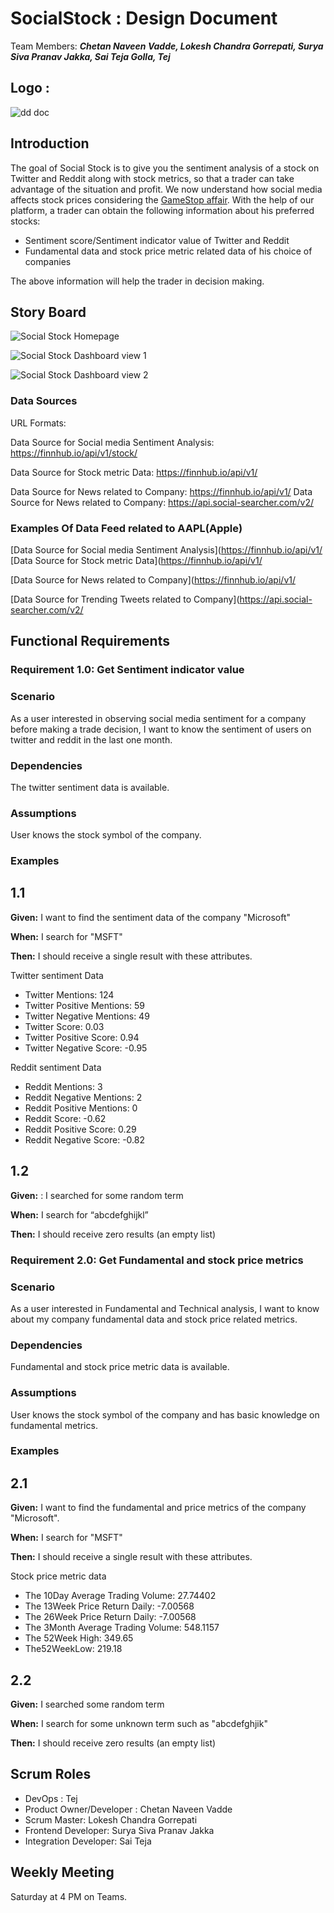 # SocialStock : Design Document

Team Members: _**Chetan Naveen Vadde, Lokesh Chandra Gorrepati, Surya Siva Pranav Jakka, Sai Teja Golla, Tej**_

## Logo :

![dd doc](SocialStockLogo.jpg)




## **Introduction**

The goal of Social Stock is to give you the sentiment analysis of a stock on Twitter and Reddit along with stock metrics, so that a trader can take advantage of the situation and profit. We now understand how social media affects stock prices considering the [GameStop affair](https://www.nbcnews.com/business/business-news/gamestop-reddit-explainer-what-s-happening-stock-market-n1255922). 
With the help of our platform, a trader can obtain the following information about his preferred stocks:
*	Sentiment score/Sentiment indicator value of Twitter and Reddit
*	Fundamental data and stock price metric related data of his choice of companies

The above information will help the trader in decision making.


## **Story Board**

![Social Stock Homepage](SocialStockHomePage.jpg)

![Social Stock Dashboard view 1](socialstock_sentiment_page.png)

![Social Stock Dashboard view 2](socialstock_news_page.png)

### **Data Sources**
URL Formats: 

Data Source for Social media Sentiment Analysis: https://finnhub.io/api/v1/stock/

Data Source for Stock metric Data: https://finnhub.io/api/v1/

Data Source for News related to Company: https://finnhub.io/api/v1/
Data Source for News related to Company: https://api.social-searcher.com/v2/

### Examples Of Data Feed related to AAPL(Apple)

[Data Source for Social media Sentiment Analysis](https://finnhub.io/api/v1/
[Data Source for Stock metric Data](https://finnhub.io/api/v1/

[Data Source for News related to Company](https://finnhub.io/api/v1/

[Data Source for Trending Tweets related to Company](https://api.social-searcher.com/v2/

## **Functional Requirements**

### **Requirement 1.0: Get Sentiment indicator value**

### **Scenario**

As a user interested in observing social media sentiment for a company before making a trade decision, I want to know the sentiment of users on twitter and reddit in the last one month.

### **Dependencies**

The twitter sentiment data is available.

### **Assumptions**

User knows the stock symbol of the company.

### **Examples**

## 1.1 
**Given:** I want to find the sentiment data of the company "Microsoft"

**When:** I search for "MSFT"

**Then:** I should receive a single result with these attributes.

Twitter sentiment Data

* Twitter Mentions: 124
* Twitter Positive Mentions: 59
* Twitter Negative Mentions: 49
* Twitter Score: 0.03
* Twitter Positive Score: 0.94
* Twitter Negative Score: -0.95

Reddit sentiment Data

* Reddit Mentions: 3
* Reddit Negative Mentions: 2
* Reddit Positive Mentions: 0
* Reddit Score: -0.62
* Reddit Positive Score: 0.29
* Reddit Negative Score: -0.82



## 1.2 
**Given:** : I searched for some random term

**When:** I search for “abcdefghijkl”

**Then:** I should receive zero results (an empty list)


### **Requirement 2.0: Get Fundamental and stock price metrics**

### **Scenario**

As a user interested in Fundamental and Technical analysis, I want to know about my company fundamental data and stock price related metrics.

### **Dependencies**

Fundamental and stock price metric data is available.

### **Assumptions**

User knows the stock symbol of the company and has basic knowledge on fundamental metrics.

### **Examples**

## 2.1 
**Given:** I want to find the fundamental and price metrics of the company "Microsoft". 

**When:** I search for "MSFT"

**Then:** I should receive a single result with these attributes.

Stock price metric data

* The 10Day Average Trading Volume: 27.74402
* The 13Week Price Return Daily: -7.00568
* The 26Week Price Return Daily: -7.00568
* The 3Month Average Trading Volume: 548.1157
* The 52Week High: 349.65
* The52WeekLow: 219.18



## 2.2 
**Given:** I searched some random term

**When:** I search for some unknown term such as "abcdefghjik" 

**Then:** I should receive zero results (an empty list)

## **Scrum Roles**

- DevOps : Tej
- Product Owner/Developer : Chetan Naveen Vadde
- Scrum Master: Lokesh Chandra Gorrepati
- Frontend Developer: Surya Siva Pranav Jakka
- Integration Developer: Sai Teja

## **Weekly Meeting**

Saturday at 4 PM on Teams.
